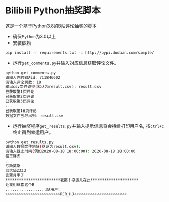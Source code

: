 # Bilibili Python抽奖脚本
这是一个基于Python3.8的B站评论抽奖的脚本
* 确保`Python`为3.0以上
* 安装依赖
```bash
pip install -r requirements.txt -i http://pypi.douban.com/simple/
``` 
* 运行`get_comments.py`并输入对应信息获取评论文件。
```bash
python get_comments.py
请输入你的B站id: 711846602
请输入评论页数: 18
输出csv文件路径(默认为result.csv): result.csv
已获取第1页评论
已获取第2页评论
已获取第3页评论
...
已获取第18页评论
数据文件已导出到: result.csv
```
* 运行抽奖程序`get_results.py`并输入提示信息将会持续打印用户名, 按`ctrl+c`终止得到幸运用户。
```bash
python get_results.py
请输入数据文件地址(默认为result.csv):
请输入截止时间(例如2020-08-18 18:00:00): 2020-08-18 18:00:00
猫王胖虎
...
亏斯莫斯
蓝大仙2333
言覃月半子
************************我擦！幸运儿在此*********************
让我们恭喜这个B
..................站用户:
>>>>>>>>>>>>>>>>>>>>>>>>RCR_HJ<<<<<<<<<<<<<<<<<<<<<<<
```